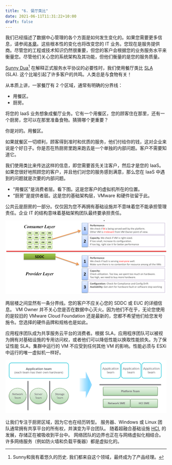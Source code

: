 ```yaml
---
title: "6. 餐厅类比"
date: 2021-06-11T11:31:22+10:00
draft: false
---
```


我们已经描述了数据中心管理的各个方面是如何发生变化的。如果您需要更多信息，请参阅[本章](/zh/miscellaneous/chapter-3-sddc-vs-iaas/)。这些根本性的变化也将改变您的 IT 业务。您现在是服务提供商。尽管您的工程或技术知识仍然很重要，但您的客户会根据您的业务服务水平来衡量您。尽管他们关心您的系统架构及其功能，但他们衡量的是您的服务质量。

[Sunny Dua](https://www.linkedin.com/in/duasunny/)[^1] 在解释正式服务水平协议的必要性时，我们使用餐厅类比 [SLA](/zh/operations-management/chapter-1-overview/1.1.7-service-level-agreement/) (SLA). 这个比喻引起了许多客户的共鸣。人类总是与食物有关！

从本质上讲，一家餐厅有 2 个区域，通常有明确的分界线：

- 用餐区。
- 厨房。

将您的 IaaS 业务想象成餐厅业务。它有一个用餐区，您的顾客住在那里，还有一个厨房，您可以在那里准备食物。猜猜哪个更重要？

你是对的。用餐区。

如果就餐区一切顺利，顾客得到准时和优质的服务，他们付给你的钱，这对企业来说是个好日子。你是否在热厨房里跑来跑去是一个单独的内部问题。客户不需要知道它。

我们使用类比来传达这样的信息，即您需要首先关注客户，然后才是您的 IaaS。如果您很好地照顾您的客户，并且他们对您的服务感到满意，那么您在 IaaS 中遇到的问题就是次要的内部问题。

- “用餐区”是消费者层。看下图。这是您客户的虚拟机所在的位置。
- “厨房”是提供者层。这是您的基础架构层，VMware 和硬件驻留于此。

公共云是厨房的一部分。仅仅因为您不再拥有基础设施并不意味着您不能承担管理责任。企业 IT 的结构意味着基础架构团队最终要承担责任。

![消费者和提供者层划分](1.1.6-fig-1.png)

两层楼之间显然有一条分界线。您的客户不应关心您的 SDDC 或 EUC 的详细信息。 VM Owner 并不关心您是否在数据中心灭火。因为他们不在乎，无论您使用的是较旧的 VMware Cloud Foundation 还是最新的，您都不希望他们给您发号施令。您选择的硬件品牌和规格也是如此。

应用程序团队成为共享服务云平台的消费者。根据 SLA，应用程序团队可以被视为拥有对基础设施的专用访问权，或者他们可以降低性能以换取性能损失。为了保证性能 SLA，集群中运行的 VM 不应受到任何其他 VM 的影响。性能必须与 ESXi 中运行的唯一虚拟机一样好。

![应用团队到平台团队翻译](1.1.6-fig-2.png)

让我们专注于厨房区域，因为它也在经历转型。 服务器、Windows 或 Linux 团队通常拥有共享平台的所有权，并演变为平台团队。 随着超融合基础设施 [HCI](https://en.wikipedia.org/wiki/Hyper-converged_infrastructure), 的发展，存储正在被吸收到平台中。 网络团队的边界也正在与网络虚拟化相结合。 许多网络服务（例如防火墙和负载平衡器）都是虚拟化的。

[^1]: Sunny和我有着悠久的历史. 我们都来自这个领域，最终成为了产品经理。